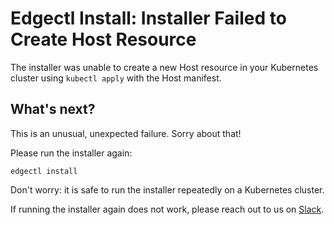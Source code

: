 # Edgectl Install: Installer Failed to Create Host Resource

The installer was unable to create a new Host resource in your Kubernetes cluster using `kubectl apply` with the Host manifest.

## What's next?

This is an unusual, unexpected failure. Sorry about that!

Please run the installer again:

```
edgectl install
```

Don't worry: it is safe to run the installer repeatedly on a Kubernetes cluster.

If running the installer again does not work, please reach out to us on [Slack](http://d6e.co/slack).
